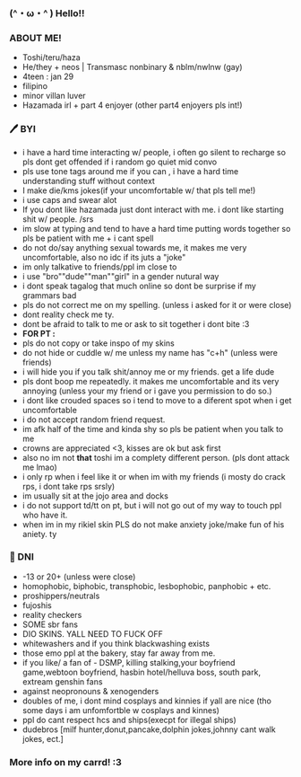 ### (^・ω・^ ) Hello!!

### __ABOUT ME!__
- Toshi/teru/haza
- He/they + neos | Transmasc nonbinary & nblm/nwlnw (gay)
- 4teen : jan 29
- filipino 
- minor villan luver 
- Hazamada irl + part 4 enjoyer (other part4 enjoyers pls int!)

### 🖊 BYI
- i have a hard time interacting w/ people, i often go silent to recharge so pls dont get offended if i random go quiet mid convo
- pls use tone tags around me if you can , i have a hard time understanding stuff without context 
- I make die/kms jokes(if your uncomfortable w/ that pls tell me!)
- i use caps and swear alot
- If you dont like hazamada just dont interact with me. i dont like starting shit w/ people. /srs
- im slow at typing and tend to have a hard time putting words together so pls be patient with me + i cant spell
- do not do/say anything sexual towards me, it makes me very uncomfortable, also no idc if its juts a "joke"
- im only talkative to friends/ppl im close to
- i use "bro""dude""man""girl" in a gender nutural way
- i dont speak tagalog that much online so dont be surprise if my grammars bad 
- pls do not correct me on my spelling. (unless i asked for it or were close)
- dont reality check me ty.
- dont be afraid to talk to me or ask to sit together i dont bite :3
-  __FOR PT :__
- pls do not copy or take inspo of my skins
- do not hide or cuddle w/ me unless my name has "c+h" (unless were friends)
- i will hide you if you talk shit/annoy me or my friends. get a life dude
- pls dont boop me repeatedly. it makes me uncomfortable and its very annoying (unless your my friend or i gave you permission to do so.)
- i dont like crouded spaces so i tend to move to a diferent spot when i get uncomfortable
- i do not accept random friend request.
- im afk half of the time and kinda shy so pls be patient when you talk to me
- crowns are appreciated <3, kisses are ok but ask first 
- also no im not __that__ toshi im a complety different person. (pls dont attack me lmao)
- i only rp when i feel like it or when im with my friends (i mosty do crack rps, i dont take rps srsly)
- im usually sit at the jojo area and docks
- i do not support td/tt on pt, but i will not go out of my way to touch ppl who have it.
- when im in my rikiel skin PLS do not make anxiety joke/make fun of his aniety. ty

### 🔪 DNI
- -13 or 20+ (unless were close)
- homophobic, biphobic, transphobic, lesbophobic, panphobic + etc.
- proshippers/neutrals
- fujoshis 
- reality checkers
- SOME sbr fans
- DIO SKINS. YALL NEED TO FUCK OFF
- whitewashers and if you think blackwashing exists
- those emo ppl at the bakery, stay far away from me.
- if you like/ a fan of - DSMP, killing stalking,your boyfriend game,webtoon boyfriend, hasbin hotel/helluva boss, south park, extream genshin fans
- against neopronouns & xenogenders
- doubles of me, i dont mind cosplays and kinnies if yall are nice (tho some days i am unfomfortble w cosplays and kinnes)
- ppl do cant respect hcs and ships(execpt for illegal ships)
- dudebros [milf hunter,donut,pancake,dolphin jokes,johnny cant walk jokes, ect.]

### More info on my carrd! :3
